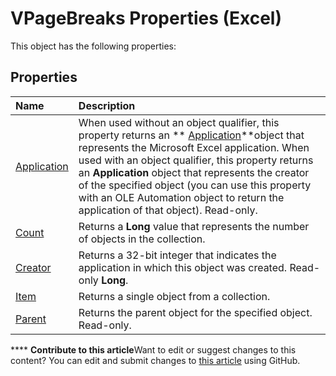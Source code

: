 
# VPageBreaks Properties (Excel)
This object has the following properties:

## Properties



|**Name**|**Description**|
|:-----|:-----|
| [Application](b4f28f23-182a-00f5-b8d9-beeec89667b0.md)|When used without an object qualifier, this property returns an  ** [Application](19b73597-5cf9-4f56-8227-b5211f657f6f.md)**object that represents the Microsoft Excel application. When used with an object qualifier, this property returns an  **Application** object that represents the creator of the specified object (you can use this property with an OLE Automation object to return the application of that object). Read-only.|
| [Count](cc302751-24f8-d4d2-3c08-7671010a9598.md)|Returns a  **Long** value that represents the number of objects in the collection.|
| [Creator](d8ff8785-8cf5-de2f-0425-8a605a72e6da.md)|Returns a 32-bit integer that indicates the application in which this object was created. Read-only  **Long**.|
| [Item](88e9cc81-409b-52ca-3d4e-54d3d28f186c.md)|Returns a single object from a collection.|
| [Parent](894fe457-62e7-4561-387c-3ca5bd9f6a8c.md)|Returns the parent object for the specified object. Read-only.|

****   **Contribute to this article**Want to edit or suggest changes to this content? You can edit and submit changes to  [this article](https://github.com/jhershey00/VBA_Excel_Test/OpenXMLCon/articles/c2e32e55-db69-492e-bcad-68a48acdaa8c.md) using GitHub.

